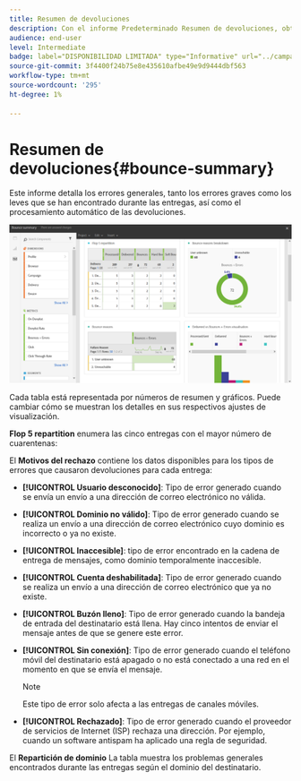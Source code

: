 ```yaml
---
title: Resumen de devoluciones
description: Con el informe Predeterminado Resumen de devoluciones, obtenga información sobre el estado de las campañas enviadas y los errores que puedan haber encontrado.
audience: end-user
level: Intermediate
badge: label="DISPONIBILIDAD LIMITADA" type="Informative" url="../campaign-standard-migration-home.md" tooltip="Restringido a usuarios migrados por el Campaign Standard"
source-git-commit: 3f4400f24b75e8e435610afbe49e9d9444dbf563
workflow-type: tm+mt
source-wordcount: '295'
ht-degree: 1%

---
```


# Resumen de devoluciones{#bounce-summary}

Este informe detalla los errores generales, tanto los errores graves como los leves que se han encontrado durante las entregas, así como el procesamiento automático de las devoluciones.

![](assets/campaign_reports_bounces.png)

Cada tabla está representada por números de resumen y gráficos. Puede cambiar cómo se muestran los detalles en sus respectivos ajustes de visualización.

**Flop 5 repartition** enumera las cinco entregas con el mayor número de cuarentenas:

El **Motivos del rechazo** contiene los datos disponibles para los tipos de errores que causaron devoluciones para cada entrega:

* **[!UICONTROL Usuario desconocido]**: Tipo de error generado cuando se envía un envío a una dirección de correo electrónico no válida.
* **[!UICONTROL Dominio no válido]**: Tipo de error generado cuando se realiza un envío a una dirección de correo electrónico cuyo dominio es incorrecto o ya no existe.
* **[!UICONTROL Inaccesible]**: tipo de error encontrado en la cadena de entrega de mensajes, como dominio temporalmente inaccesible.
* **[!UICONTROL Cuenta deshabilitada]**: Tipo de error generado cuando se realiza un envío a una dirección de correo electrónico que ya no existe.
* **[!UICONTROL Buzón lleno]**: Tipo de error generado cuando la bandeja de entrada del destinatario está llena. Hay cinco intentos de enviar el mensaje antes de que se genere este error.
* **[!UICONTROL Sin conexión]**: Tipo de error generado cuando el teléfono móvil del destinatario está apagado o no está conectado a una red en el momento en que se envía el mensaje.

  >[!NOTE]
  >
  >Este tipo de error solo afecta a las entregas de canales móviles.

* **[!UICONTROL Rechazado]**: Tipo de error generado cuando el proveedor de servicios de Internet (ISP) rechaza una dirección. Por ejemplo, cuando un software antispam ha aplicado una regla de seguridad.

El **Repartición de dominio** La tabla muestra los problemas generales encontrados durante las entregas según el dominio del destinatario.
